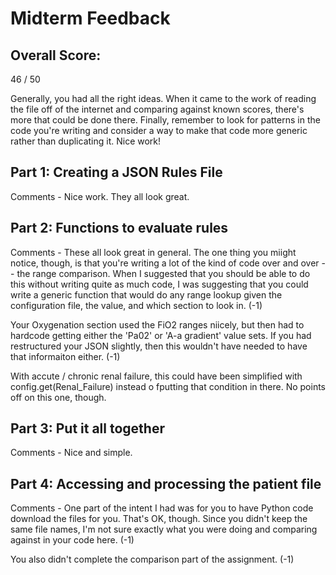# Midterm Feedback

## Overall Score: 
46 / 50

Generally, you had all the right ideas. When it came to the work of reading the file off of the internet and comparing against known scores, there's more that could be done there.  Finally, remember to look for patterns in the code you're writing and consider a way to make that code more generic rather than duplicating it.  Nice work!


## Part 1: Creating a JSON Rules File
Comments - Nice work.  They all look great.

## Part 2: Functions to evaluate rules
Comments - These all look great in general.  The one thing you miight notice, though, is that you're writing a lot of the kind of code over and over -- the range comparison.  When I suggested that you should be able to do this without writing quite as much code, I was suggesting that you could write a generic function that would do any range lookup given the configuration file, the value, and which section to look in.  (-1)

Your Oxygenation section used the FiO2 ranges niicely, but then had to hardcode getting either the 'Pa02' or 'A-a gradient' value sets.  If you had restructured your JSON slightly, then this wouldn't have needed to have that informaiton either.  (-1)

With accute / chronic renal failure, this could have been simplified with config.get(Renal_Failure) instead o fputting that condition in there.  No points off on this one, though.

## Part 3: Put it all together
Comments - Nice and simple.

## Part 4: Accessing and processing the patient file
Comments - One part of the intent I had was for you to have Python code download the files for you.  That's OK, though.  Since you didn't keep the same file names, I'm not sure exactly what you were doing and comparing against in your code here.  (-1)

You also didn't complete the comparison part of the assignment.  (-1)
